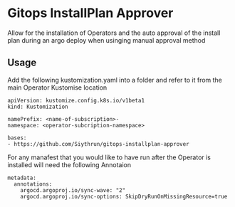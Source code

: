 # Gitops InstallPlan Approver

Allow for the installation of Operators and the auto approval of the install plan during an argo deploy when usinging manual approval method

## Usage

Add the following kustomization.yaml into a folder and refer to it from the main Operator Kustomise location

```
apiVersion: kustomize.config.k8s.io/v1beta1
kind: Kustomization

namePrefix: <name-of-subscription>-
namespace: <operator-subcription-namespace>

bases:
- https://github.com/Siythrun/gitops-installplan-approver

```

For any manafest that you would like to have run after the Operator is installed will need the following Annotaion

```
metadata:
  annotations:
    argocd.argoproj.io/sync-wave: "2"
    argocd.argoproj.io/sync-options: SkipDryRunOnMissingResource=true
```
